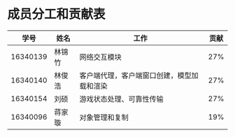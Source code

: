 # 成员分工和贡献表


| 学号 | 姓名 | 工作 | 贡献 |
| -------- | -------- | -------- | -------- |
| 16340139     | 林锦竹     | 网络交互模块 | 27% |
| 16340140    | 林俊浩     | 客户端代理，客户端窗口创建，模型加载和渲染  | 27% |
| 16340154     | 刘硕     | 游戏状态处理、可靠性传输  | 27% |
| 16340096     | 蒋家璇     | 对象管理和复制 | 19% |
